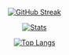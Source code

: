 <div align=center>

  [![GitHub Streak](http://github-readme-streak-stats.herokuapp.com?user=nlopez99&count_private=true&theme=tokyonight&hide_border=true&date_format=M%20j%5B%2C%20Y%5D)](https://github.com/nlopez99)
    
  [![Stats](https://github-readme-stats.vercel.app/api?username=nlopez99&count_private=true&show_icons=true&theme=tokyonight&hide_border=true)](https://github.com/nlopez99)

  [![Top Langs](https://github-readme-stats.vercel.app/api/top-langs/?username=nlopez99&count_private=true&theme=tokyonight&layout=compact&hide_border=true)](https://github.com/nlopez99)
  
</div>
